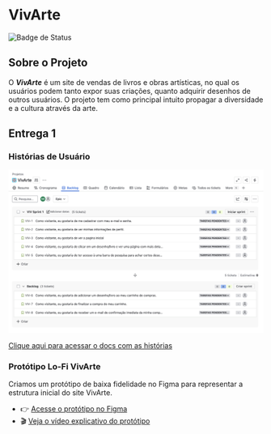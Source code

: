 # VivArte

![Badge de Status](https://img.shields.io/badge/Status-Em%20Desenvolvimento-yellow)

## Sobre o Projeto

O _**VivArte**_ é um site de vendas de livros e obras artísticas, no qual os usuários podem tanto expor suas criações, quanto adquirir desenhos de outros usuários. O projeto tem como principal intuito propagar a diversidade e a cultura através da arte.

## Entrega 1

### Histórias de Usuário

![Captura de tela do backlog do projeto VivArte no Jira](img/historias.png)

[Clique aqui para acessar o docs com as histórias](https://docs.google.com/document/d/1RLXJphhes-Kdtzw0TnwXNYpnUd-U_wLkc0-pWla9O64/edit?usp=sharing)

### Protótipo Lo-Fi VivArte

Criamos um protótipo de baixa fidelidade no Figma para representar a estrutura inicial do site VivArte.

- 👉 [Acesse o protótipo no Figma](https://www.figma.com/design/1wkZo2pTqCO0kfTdtsA6OL/VivArte?node-id=0-1&p=f&m=draw)
- 🎬 [Veja o vídeo explicativo do protótipo](https://youtu.be/6H9pklN93Cc)
